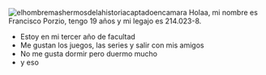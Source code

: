 ![elhombremashermosdelahistoriacaptadoencamara](https://github.com/user-attachments/assets/45772d7d-0383-4e9b-8c2d-a35dc8a1a2c0)
Holaa, mi nombre es Francisco Porzio, tengo 19 años y mi legajo es 214.023-8.
* Estoy en mi tercer año de facultad
* Me gustan los juegos, las series y salir con mis amigos
* No me gusta dormir pero duermo mucho
* y eso
